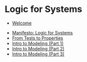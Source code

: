 # Logic for Systems

- [Welcome](./chapters/welcome.md)

<!-- Week 1 -->
- [Manifesto: Logic for Systems](./chapters/manifesto/manifesto.md)
- [From Tests to Properties](./chapters/properties/properties.md)
- [Intro to Modeling (Part 1)](./chapters/intro_modeling/intro_modeling_1.md)
- [Intro to Modeling (Part 2)](./chapters/intro_modeling/intro_modeling_2.md)
- [Intro to Modeling (Part 3)](./chapters/intro_modeling/intro_modeling_3.md)

<!--

- [Domain-Specific Modeling](./chapters/dom_spec.md)
- [Froglet]()
- [Relations]()
- [Temporal Modeling](./chapters/temporal.md)
- [Glossary](./appendix/glossary.md)
- [Error Gallery](./appendix/errors.md) -->


